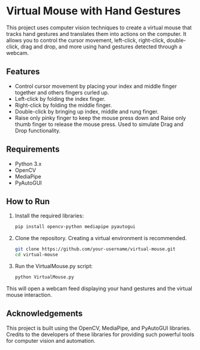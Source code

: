 # Virtual Mouse with Hand Gestures

This project uses computer vision techniques to create a virtual mouse that tracks hand gestures and translates them into actions on the computer. It allows you to control the cursor movement, left-click, right-click, double-click, drag and drop, and more using hand gestures detected through a webcam.

## Features

- Control cursor movement by placing your index and middle finger together and others fingers curled up.
- Left-click by folding the index finger.
- Right-click by folding the middle finger.
- Double-click by bringing up index, middle and rung finger.
- Raise only pinky finger to keep the mouse press down and Raise only thumb finger to release the mouse press. Used to simulate Drag and Drop functionality.

## Requirements

- Python 3.x
- OpenCV
- MediaPipe
- PyAutoGUI

## How to Run

1. Install the required libraries:

   ```bash
   pip install opencv-python mediapipe pyautogui

2. Clone the repository. Creating a virtual environment is recommended.

   ```bash
   git clone https://github.com/your-username/virtual-mouse.git
   cd virtual-mouse

3. Run the VirtualMouse.py script:

   ```bash
   python VirtualMouse.py
   
  This will open a webcam feed displaying your hand gestures and the virtual mouse interaction.

## Acknowledgements

This project is built using the OpenCV, MediaPipe, and PyAutoGUI libraries. Credits to the developers of these libraries for providing such powerful tools for computer vision and automation.
